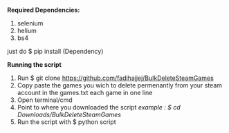 **Required Dependencies:**

1. selenium
2. helium
3. bs4


just do $ pip install (Dependency)

**Running the script**

1. Run $ git clone https://github.com/fadihajjej/BulkDeleteSteamGames 
2. Copy paste the games you wich to delete permenantly from your steam account in the games.txt each game in one line
3. Open terminal/cmd
4. Point to where you downloaded the script *example : $ cd Downloads/BulkDeleteSteamGames*
5. Run the script with $ python script
